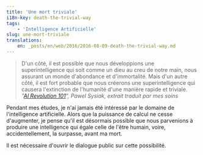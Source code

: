 ```yaml
---
title: 'Une mort triviale'
i18n-key: death-the-trivial-way
tags:
    - 'Intelligence Artificielle'
slug: une-mort-triviale
translations:
    en: _posts/en/web/2016/2016-08-09-death-the-trivial-way.md
---
```


> D'un côté, il est possible que nous développions une superintelligence qui
> soit comme un dieu au creu de notre main, nous assurant un monde d'abondance
> et d'immortalité. Mais d'un autre côté, il est fort probable que nous créerons
> une superintelligence qui causera l'extinction de l'humanité d'une manière
> rapide et triviale.  
> <cite>"[AI Revolution 101](https://medium.com/ai-revolution/ai-revolution-101-8dce1d9cb62d#.a4h51z3m7)",
> Pawel Sysiak, extrait traduit par mes soins</cite>

Pendant mes études, je n'ai jamais été intéressé par le domaine de
l'intelligence artificielle. Alors que la puissance de calcul ne cesse
d'augmenter, je pense qu'il est désormais possible que nous parvenions à
produire une intelligence qui égale celle de l'être humain, voire,
accidentellement, la surpasse, avant ma mort.

Il est nécessaire d'ouvrir le dialogue public sur cette possibilité.
